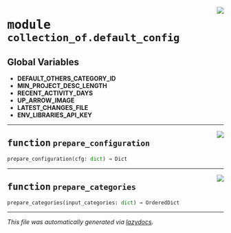 <!-- markdownlint-disable -->

<a href="https://github.com/khulnasoft/collection-of-generator/blob/main/src/collection_of/default_config.py#L0"><img align="right" style="float:right;" src="https://img.shields.io/badge/-source-cccccc?style=flat-square"></a>

# <kbd>module</kbd> `collection_of.default_config`




**Global Variables**
---------------
- **DEFAULT_OTHERS_CATEGORY_ID**
- **MIN_PROJECT_DESC_LENGTH**
- **RECENT_ACTIVITY_DAYS**
- **UP_ARROW_IMAGE**
- **LATEST_CHANGES_FILE**
- **ENV_LIBRARIES_API_KEY**

---

<a href="https://github.com/khulnasoft/collection-of-generator/blob/main/src/collection_of/default_config.py#L13"><img align="right" style="float:right;" src="https://img.shields.io/badge/-source-cccccc?style=flat-square"></a>

## <kbd>function</kbd> `prepare_configuration`

```python
prepare_configuration(cfg: dict) → Dict
```






---

<a href="https://github.com/khulnasoft/collection-of-generator/blob/main/src/collection_of/default_config.py#L92"><img align="right" style="float:right;" src="https://img.shields.io/badge/-source-cccccc?style=flat-square"></a>

## <kbd>function</kbd> `prepare_categories`

```python
prepare_categories(input_categories: dict) → OrderedDict
```








---

_This file was automatically generated via [lazydocs](https://github.com/khulnasoft/lazydocs)._

